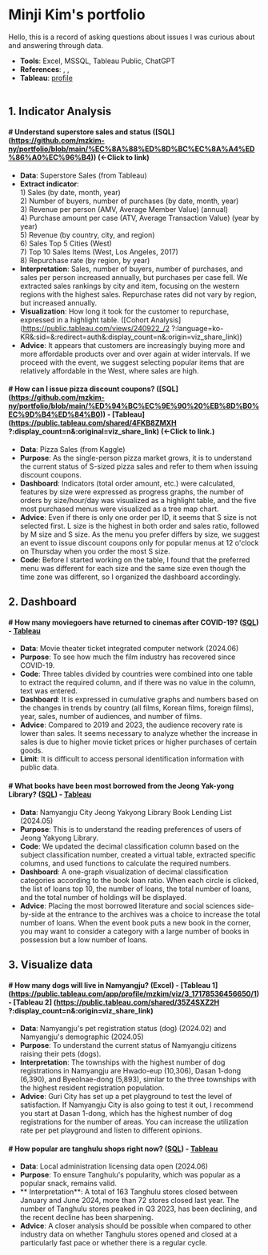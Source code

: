 # **Minji Kim's portfolio**
Hello, this is a record of asking questions about issues I was curious about and answering through data.

- **Tools**: Excel, MSSQL, Tableau Public, ChatGPT
- **References**: <My first SQL class>, <Tableau Good Morning Afternoon>, <Data Pre-processing Analysis Tasting in SQL>
- **Tableau**: [profile](https://public.tableau.com/app/profile/mzkim/vizzes)<br><br/>

## **1. Indicator Analysis**
#### **# Understand superstore sales and status ([SQL] (https://github.com/mzkim-ny/portfolio/blob/main/%EC%8A%88%ED%8D%BC%EC%8A%A4%ED%86%A0%EC%96%B4))** (←Click to link)
- **Data**: Superstore Sales (from Tableau)
- **Extract indicator**:<br>
1\) Sales (by date, month, year) <br>
2\) Number of buyers, number of purchases (by date, month, year)<br>
3\) Revenue per person (AMV, Average Member Value) (annual) <br>
4\) Purchase amount per case (ATV, Average Transaction Value) (year by year)<br>
5\) Revenue (by country, city, and region) <br>
6\) Sales Top 5 Cities (West)<br>
7\) Top 10 Sales Items (West, Los Angeles, 2017)<br>
8\) Repurchase rate (by region, by year) <br>
- **Interpretation**: Sales, number of buyers, number of purchases, and sales per person increased annually, but purchases per case fell. We extracted sales rankings by city and item, focusing on the western regions with the highest sales. Repurchase rates did not vary by region, but increased annually.
- **Visualization**: How long it took for the customer to repurchase, expressed in a highlight table. ([Cohort Analysis] (https://public.tableau.com/views/240922_/2 ?:language=ko-KR&:sid=&:redirect=auth&:display_count=n&:origin=viz_share_link))
- **Advice**: It appears that customers are increasingly buying more and more affordable products over and over again at wider intervals. If we proceed with the event, we suggest selecting popular items that are relatively affordable in the West, where sales are high.

#### **# How can I issue pizza discount coupons? ([SQL] (https://github.com/mzkim-ny/portfolio/blob/main/%ED%94%BC%EC%9E%90%20%EB%8D%B0%EC%9D%B4%ED%84%B0)) - [Tableau] (https://public.tableau.com/shared/4FKB8ZMXH ?:display_count=n&:original=viz_share_link)** (←Click to link.)
- **Data**: Pizza Sales (from Kaggle)
- **Purpose**: As the single-person pizza market grows, it is to understand the current status of S-sized pizza sales and refer to them when issuing discount coupons.
- **Dashboard**: Indicators (total order amount, etc.) were calculated, features by size were expressed as progress graphs, the number of orders by size/hour/day was visualized as a highlight table, and the five most purchased menus were visualized as a tree map chart.
- **Advice**: Even if there is only one order per ID, it seems that S size is not selected first. L size is the highest in both order and sales ratio, followed by M size and S size. As the menu you prefer differs by size, we suggest an event to issue discount coupons only for popular menus at 12 o'clock on Thursday when you order the most S size.
- **Code**: Before I started working on the table, I found that the preferred menu was different for each size and the same size even though the time zone was different, so I organized the dashboard accordingly.

## **2. Dashboard**
#### **# How many moviegoers have returned to cinemas after COVID-19? ([SQL](https://github.com/mzkim-ny/portfolio/blob/main/%EC%BD%94%EB%A1%9C%EB%82%9819%EC%9D%B4%ED%9B%84%20%EC%98%81%ED%99%94%EA%B4%80%20%EB%A7%A4%EC%B6%9C%EC%95%A1%20%EB%B0%8F%20%EA%B4%80%EA%B0%9D%EC%88%98%20%EC%B6%94%EC%9D%B4)) - [Tableau](https://public.tableau.com/views/19_17186243860350/2_1?:language=ko-KR&:sid=&:display_count=n&:origin=viz_share_link)**
- **Data**: Movie theater ticket integrated computer network (2024.06)
- **Purpose**: To see how much the film industry has recovered since COVID-19.
- **Code**: Three tables divided by countries were combined into one table to extract the required column, and if there was no value in the column, text was entered.
- **Dashboard**: It is expressed in cumulative graphs and numbers based on the changes in trends by country (all films, Korean films, foreign films), year, sales, number of audiences, and number of films.
- **Advice**: Compared to 2019 and 2023, the audience recovery rate is lower than sales. It seems necessary to analyze whether the increase in sales is due to higher movie ticket prices or higher purchases of certain goods.
- **Limit**: It is difficult to access personal identification information with public data.


#### **# What books have been most borrowed from the Jeong Yak-yong Library? ([SQL](https://github.com/mzkim-ny/portfolio/blob/main/%EC%A0%95%EC%95%BD%EC%9A%A9%EB%8F%84%EC%84%9C%EA%B4%80%EC%97%90%EC%84%9C%EB%8A%94%20%EC%96%B4%EB%96%A4%20%EC%B1%85%EC%9D%B4%20%EB%A7%8E%EC%9D%B4%20%EB%8C%80%EC%B6%9C%EB%90%98%EC%97%88%EC%9D%84%EA%B9%8C%3F)) - [Tableau](https://public.tableau.com/views/_17196652852140/1?:language=ko-KR&:sid=&:display_count=n&:origin=viz_share_link)**
- **Data**: Namyangju City Jeong Yakyong Library Book Lending List (2024.05)
- **Purpose**: This is to understand the reading preferences of users of Jeong Yakyong Library.
- **Code**: We updated the decimal classification column based on the subject classification number, created a virtual table, extracted specific columns, and used functions to calculate the required numbers.
- **Dashboard**: A one-graph visualization of decimal classification categories according to the book loan ratio. When each circle is clicked, the list of loans top 10, the number of loans, the total number of loans, and the total number of holdings will be displayed.
- **Advice**: Placing the most borrowed literature and social sciences side-by-side at the entrance to the archives was a choice to increase the total number of loans. When the event book puts a new book in the corner, you may want to consider a category with a large number of books in possession but a low number of loans.


## **3. Visualize data**
#### **# How many dogs will live in Namyangju? (Excel) - [Tableau 1] (https://public.tableau.com/app/profile/mzkim/viz/3_17178536456650/1) - [Tableau 2] (https://public.tableau.com/shared/35Z4SXZ2H ?:display_count=n&:origin=viz_share_link)**
- **Data**: Namyangju's pet registration status (dog) (2024.02) and Namyangju's demographic (2024.05)
- **Purpose**: To understand the current status of Namyangju citizens raising their pets (dogs).
- **Interpretation**: The townships with the highest number of dog registrations in Namyangju are Hwado-eup (10,306), Dasan 1-dong (6,390), and Byeolnae-dong (5,893), similar to the three townships with the highest resident registration population.
- **Advice**: Guri City has set up a pet playground to test the level of satisfaction. If Namyangju City is also going to test it out, I recommend you start at Dasan 1-dong, which has the highest number of dog registrations for the number of areas. You can increase the utilization rate per pet playground and listen to different opinions.

#### **# How popular are tanghulu shops right now? ([SQL](https://github.com/mzkim-ny/portfolio/blob/main/%ED%83%95%ED%9B%84%EB%A3%A8%EB%A7%A4%EC%9E%A5%20%EA%B0%9C%EC%97%85%20%EB%B0%8F%20%ED%8F%90%EC%97%85%20%EC%88%98)) - [Tableau](https://public.tableau.com/views/2024_06_1/1_1?:language=ko-KR&:sid=&:redirect=auth&:display_count=n&:origin=viz_share_link)**
- **Data**: Local administration licensing data open (2024.06)
- **Purpose**: To ensure Tanghulu's popularity, which was popular as a popular snack, remains valid.
- ** Interpretation**: A total of 163 Tanghulu stores closed between January and June 2024, more than 72 stores closed last year. The number of Tanghulu stores peaked in Q3 2023, has been declining, and the recent decline has been sharpening.
- **Advice**: A closer analysis should be possible when compared to other industry data on whether Tanghulu stores opened and closed at a particularly fast pace or whether there is a regular cycle.
